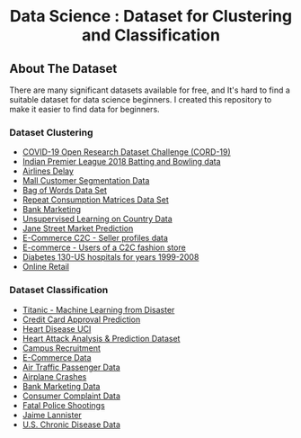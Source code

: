 

<!-- PROJECT LOGO -->
<br />
<p align="center">

  <h1 align="center">Data Science : Dataset for Clustering and Classification </h1>


</p>



<!-- ABOUT THE DATASET -->
## About The Dataset

There are many significant datasets available for free, and It's hard to find a suitable dataset for data science beginners. I created this repository to make it easier to find data for beginners.
### Dataset Clustering

* [COVID-19 Open Research Dataset Challenge (CORD-19)](https://www.kaggle.com/allen-institute-for-ai/CORD-19-research-challenge)
* [Indian Premier League 2018 Batting and Bowling data](https://data.world/aliraza/indian-premier-league-2018-batting-and-bowling-data)
* [Airlines Delay](https://data.world/data-society/airlines-delay)
* [Mall Customer Segmentation Data](https://www.kaggle.com/vjchoudhary7/customer-segmentation-tutorial-in-python)
* [Bag of Words Data Set](https://archive.ics.uci.edu/ml/datasets/Bag+of+Words)
* [Repeat Consumption Matrices Data Set](https://archive.ics.uci.edu/ml/datasets/Repeat+Consumption+Matrices)
* [Bank Marketing](https://www.kaggle.com/ashydv/bank-marketing)
* [Unsupervised Learning on Country Data](https://www.kaggle.com/rohan0301/unsupervised-learning-on-country-data)
* [Jane Street Market Prediction](https://www.kaggle.com/c/jane-street-market-prediction/data)
* [E-Commerce C2C - Seller profiles data](https://data.world/jfreex/influencers-profile-descriptions-c2c-ecommerce)
* [E-commerce - Users of a C2C fashion store](https://data.world/jfreex/e-commerce-users-of-a-french-c2c-fashion-store)
* [Diabetes 130-US hospitals for years 1999-2008](https://data.world/uci/diabetes-130-us-hospitals-for-years-1999-2008)
* [Online Retail](https://data.world/uci/online-retail)



### Dataset Classification


* [Titanic - Machine Learning from Disaster](https://www.kaggle.com/c/titanic/data)
* [Credit Card Approval Prediction](https://www.kaggle.com/rikdifos/credit-card-approval-prediction)
* [Heart Disease UCI](https://www.kaggle.com/ronitf/heart-disease-uci)
* [Heart Attack Analysis & Prediction Dataset](https://www.kaggle.com/rashikrahmanpritom/heart-attack-analysis-prediction-dataset)
* [Campus Recruitment](https://www.kaggle.com/benroshan/factors-affecting-campus-placement)
* [E-Commerce Data](https://www.kaggle.com/carrie1/ecommerce-data)
* [Air Traffic Passenger Data](https://data.world/data-society/air-traffic-passenger-data)
* [Airplane Crashes](https://data.world/data-society/airplane-crashes)
* [Bank Marketing Data](https://data.world/data-society/bank-marketing-data)
* [Consumer Complaint Data](https://data.world/data-society/consumer-complaint-data)
* [Fatal Police Shootings](https://data.world/data-society/fatal-police-shootings)
* [Jaime Lannister](https://data.world/data-society/game-of-thrones)
* [U.S. Chronic Disease Data](https://data.world/data-society/used-cars-data)














